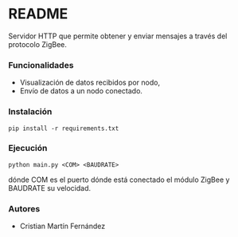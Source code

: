# README #

Servidor HTTP que permite obtener y enviar mensajes a través del protocolo ZigBee.

### Funcionalidades ###

* Visualización de datos recibidos por nodo,
* Envío de datos a un nodo conectado.

### Instalación ###
`pip install -r requirements.txt`

### Ejecución ###
`python main.py <COM> <BAUDRATE>` 

dónde COM es el puerto dónde está conectado el módulo ZigBee y BAUDRATE su velocidad.

### Autores ###
* Cristian Martín Fernández